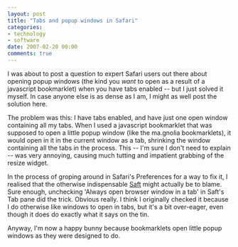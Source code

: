 ```yaml
---
layout: post
title: "Tabs and popup windows in Safari"
categories:
- technology
- software
date: 2007-02-20 00:00
comments: true
---
```


<p>I was about to post a question to expert Safari users out there about opening popup windows (the kind you <em>want</em> to open as a result of a javascript bookmarklet) when you have tabs enabled -- but I just solved it myself. In case anyone else is as dense as I am, I might as well post the solution here.</p>

<p>The problem was this: I have tabs enabled, and have just one open window containing all my tabs. When I used a javascript bookmarklet that was supposed to open a little popup window (like the ma.gnolia bookmarklets), it would open in it in the current window as a tab, shrinking the window containing all the tabs in the process. This -- I'm sure I don't need to explain -- was very annoying, causing much tutting and impatient grabbing of the resize widget.</p>

<p>In the process of groping around in Safari's Preferences for a way to fix it, I realised that the otherwise indispensable <a href="http://haoli.dnsalias.com">Saft</a> might actually be to blame. Sure enough, unchecking 'Always open browser window in a tab' in Saft's Tab pane did the trick. Obvious really. I think I originally checked it because I do otherwise like windows to open in tabs, but it's a bit over-eager, even though it does do exactly what it says on the tin.</p>

<p>Anyway, I'm now a happy bunny because bookmarklets open little popup windows as they were designed to do.</p>



